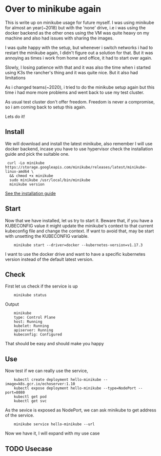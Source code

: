 # Over to minikube again
This is write up on minikube usage for future myself. I was using minikube for almost
an year(~2018) but with the 'none' drive, i.e i was using the docker backend as the other ones
using the VM was quite heavy on my machine and also had issues with sharing the images.

I was quite happy with the setup, but whenever i switch networks i had to restart the
minikube again, I didn't figure out a solution for that. But it was annoying as times
i work from home and office, it had to start over again.

Slowly, I losing patience with that and it was also the time when i started using K3s
the rancher's thing and it was quite nice. But it also had limitations

As i changed teams(~2020), i tried to do the minikube setup again but this time i had more
more problems and went back to use my test cluster.

As usual test cluster don't offer freedom. Freedom is never a compromise, so i am coming
back to setup this again.

Lets do it!

## Install
We will download and install the latest minikube, also remember I will use docker backend,
incase you have to use hypervisor check the installation guide and pick the suitable one.
```
 curl -Lo minikube https://storage.googleapis.com/minikube/releases/latest/minikube-linux-amd64 \
  && chmod +x minikube
  sudo minikube /usr/local/bin/minikube
  minikube version
```
[See the installation guide](https://kubernetes.io/docs/tasks/tools/install-minikube/)


## Start
Now that we have installed, let us try to start it. Beware that, if you have a
KUBECONFIG value it might update the minikube's context to that current kubeconfig
file and change the context.
If want to avoid that, may be start with unsetting the KUBECONFIG variable.

```
    minikube start --driver=docker --kubernetes-version=v1.17.3
```
I want to use the docker drive and want to have a specific kubernetes version
instead of the default latest version.


## Check
First let us check if the service is up
```
    minikube status
```
Output
```
    minikube
    type: Control Plane
    host: Running
    kubelet: Running
    apiserver: Running
    kubeconfig: Configured
```
That should be easy and should make you happy

## Use
Now test if we can really use the service,
```
    kubectl create deployment hello-minikube --image=k8s.gcr.io/echoserver:1.10
    kubectl expose deployment hello-minikube --type=NodePort --port=8080
    kubectl get pod
    kubectl get svc
```

As the sevice is exposed as NodePort, we can ask minikube to get address of the
service.
```
    minikube service hello-minikube --url
```

Now we have it, I will expand with my use case
## TODO Usecase
